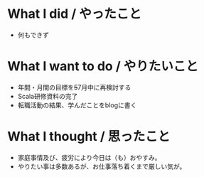# What I did / やったこと
- 何もできず

# What I want to do / やりたいこと
- 年間・月間の目標を~~5~~7月中に再検討する
- Scala研修資料の完了
- 転職活動の結果、学んだことをblogに書く

# What I thought / 思ったこと
- 家庭事情及び、疲労により今日は（も）おやすみ。
- やりたい事は多数あるが、お仕事落ち着くまで厳しい気が。
